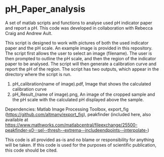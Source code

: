 # pH_Paper_analysis

A set of matlab scripts and functions to analyse used pH indicator paper and report a pH. This code was developed in collaboration with Rebecca Craig and Andrew Ault.

This script is designed to work with pictures of both the used indicator paper and the pH scale. An example image is provided in this repository. The script first allows the user to select an image (filename). The user is then prompted to outline the pH scale, and then the region of the indicator paper to be analysed. The script will then generate a calibration curve and report the pH of the region. The script has two outputs, which appear in the directory where the script is run.

 1) pH_calibration(name of image).pdf, Image that shows the calculated calibration curve
 2) pH_Result_(name of image).png, An image of the cropped sample and the pH scale with the calculated pH displayed above the sample. 
 

Dependencies: Matlab Image Processing Toolbox, export_fig (https://github.com/altmany/export_fig), peakfinder (included here, also available at https://www.mathworks.com/matlabcentral/fileexchange/25500-peakfinder-x0--sel--thresh--extrema--includeendpoints--interpolate-)



This code is all provided as-is and no blame or responsibility for anything will be taken. If this code is used for the purposes of scientific publication, this code should be cited.

